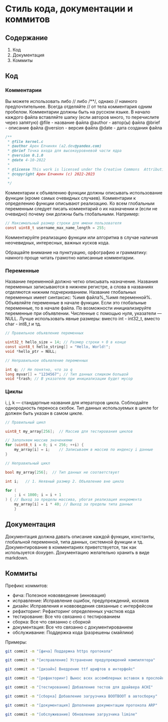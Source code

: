# Стиль кода, документации и коммитов

## Содержание

1. Код
2. Документация
3. Коммиты

## Код

### Комментарии

Вы можете использовать либо // либо /**/, однако // намного предпочтительнее.
Всегда отделяйте // от тела комментария одним пробелом.
Комментарии должны быть на русском языке.
В начало каждого файла вставляйте шапку (если авторов много, то перечислите через запятую)
@file - название файла
@author - автор(ы) файла
@brief - описание файла
@version - версия файла
@date - дата создания файла

```C
/**
 * @file kernel.c
 * @author Арен Елчинян (a2.dev@yandex.com)
 * @brief Точка входа для высокоуровневой части ядра
 * @version 0.1.0
 * @date 4-10-2022
 * 
 * @license This work is licensed under the Creative Commons  Attribution-NonCommercial 4.0 International (CC BY-NC 4.0)  License. 
 * @copyright Арен Елчинян (c) 2022-2023
 * 
 */
```


Комментарии к объявлению функции должны описывать использование функции (кроме самых очевидных случаев). 
Комментарии к определению функции описывают реализацию.
Ко всем глобальным переменным следует писать комментарий о их назначении и (если не очевидно) почему они должны быть глобальными. Например:

```C
// Максимальный размер строки для имени пользователя
const uint8_t username_max_name_length = 255;
```

Комментируйте реализацию функции или алгоритма в случае наличия неочевидных, интересных, важных кусков кода.

Обращайте внимание на пунктуацию, орфографию и грамматику: намного проще читать грамотно написанные комментарии.

### Переменные

Название переменной должно четко описывать назначение.
Названия переменных записываются в нижнем регистре, а слова в названиях отделяются нижним подчеркиванием.
Название глобальных переменных имеет синтаксис: %имя файла%_%имя переменной%.
Объявляйте переменные в начале функции. Если это глобальные переменные, то в начале файла.
По возможности инициализируйте переменные при объявлении. Численные с помощью нуля, указатели — NULL.
Лучше использовать явные размеры: вместо int - int32_t, вместо char - int8_t и тд.

```C
// Правильное объявление переменных

uint32_t hello_size = 14; // Размер строки + 0 в конце
const uint8_t hello_string[] = "Hello, World!";
void *hello_ptr = NULL;
```

```C
// Неправильное объявление переменных

int q; // Не понятно, что за q
long myvar[] = "1234567"; // Тип данных слишком большой
void *trash; // В указателе при инициализации будет мусор
```

### Циклы

i, j, k — стандартные названия для итераторов цикла.
Соблюдайте однородность переноса скобок.
Тип данных используемых в цикле for должен быть указан в самом цикле.

```C
// Правильный цикл

uint8_t my_array[256];  // Массив для тестирования циклов

// Заполняем массив значениями
for (uint8_t i = 0; i < 256; ++i) {
    my_array[i] = i;    // Записываем в массив по индексу i данные
}
```

```C
// Неправильный цикл

bool my_array[256];  // Тип данных не соответствует

int i;   // 1. Неявный размер 2. Объявление вне цикла

for (
    ; i < 1000; i = i + 1
) { // Выход за пределы массива, убогая реализация инкремента
    my_array[i] = i * 40; // Выход за пределы типа данных
    }
```

## Документация

Документация должна давать описание каждой функции, константы, глобальной переменной, типа данных, системной функции и тд.
Документирование в комментариях приветствуется, так как используется doxygen.
Документацию желательно хранить в виде markdown.

## Коммиты

Префикс коммитов:

- фича: Полезное нововведение (инновация)
- исправление: Исправление ошибок, предупреждений, косяков
- дизайн: Исправления и новвоведения связанные с интерфейсом
- рефакторинг: Рефакторинг определенных участков кода
- тестирование:  Все что связанно с тестированием
- сборка: Все что связанно с сборкой
- документация: Все что связанно с документированием
- обслуживание: Поддержка кода (разрешены смайлики)

Примеры:

```bash
git commit -m "[фича] Поддержка https протокола"
```

```bash
git commit -m "[исправление] Устранение предупреждений компилятора"
```

```bash
git commit -m "[дизайн] Внедрение ttf шрифтов в интерфейс"
```

```bash
git commit -m "[рефакторинг] Вынос всех ассемблерных вставок в прослойку"
```

```bash
git commit -m "[тестирование] Добавление тестов для драйвера ACHI"
```

```bash
git commit -m "[сборка] Добавление загрузчика BOOTBOOT в автосборку"
```

```bash
git commit -m "[документация] Дополнение документации протокола ARP"
```

```bash
git commit -m "[обслуживание] Обновление загрузчика limine"
```
